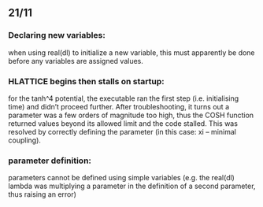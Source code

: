 ## 21/11

### Declaring new variables: 	
  when using real(dl)  to initialize a new variable, this must apparently be done before any variables are assigned values.

### HLATTICE begins then stalls on startup:
  for the tanh^4 potential, the executable ran the first step (i.e. initialising time) and didn’t proceed further. After troubleshooting, it turns out a parameter was a few orders of magnitude too high, thus the COSH function returned values beyond its allowed limit and the code stalled. This was resolved by correctly defining the parameter (in this case: xi – minimal coupling).

### parameter definition: 
  parameters cannot be defined using simple variables (e.g. the real(dl) lambda was multiplying a parameter in the definition of a second parameter, thus raising an error)
